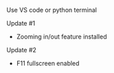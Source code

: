 Use VS code or python terminal

Update #1
- Zooming in/out feature installed

Update #2
- F11 fullscreen enabled
